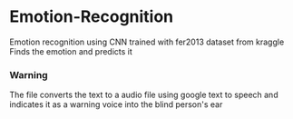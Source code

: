 # Emotion-Recognition
Emotion recognition using CNN trained with fer2013 dataset from kraggle
Finds the emotion and predicts it

### Warning ###
The file converts the text to a audio file using google text to speech and indicates it as a warning voice into the blind person's ear
